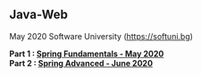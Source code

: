 ## Java-Web
May 2020 Software University (https://softuni.bg)  

**Part 1 : [Spring Fundamentals - May 2020](/Spring%20Fundamentals)  
Part 2 : [Spring Advanced - June 2020](/Spring%20Advanced)**
